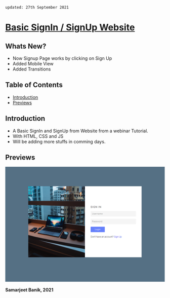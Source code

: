     updated: 27th September 2021

# [Basic SignIn / SignUp Website](https://warmachine028.github.io/Form-Samarjeet-Banik/)

## Whats New?

- Now Signup Page works by clicking on Sign Up
- Added Mobile View
- Added Transitions

## Table of Contents

- [Introduction](#introduction)
- [Previews](#previews)

## Introduction

- A Basic SignIn and SignUp from Website from a webinar Tutorial.
- With HTML, CSS and JS
- Will be adding more stuffs in comming days.

## Previews

![Preview](preview/preview.png)

**Samarjeet Banik, 2021**
